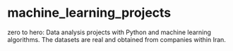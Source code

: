 # machine_learning_projects
zero to hero: Data analysis projects with Python and machine learning algorithms. The datasets are real and obtained from companies within Iran.
